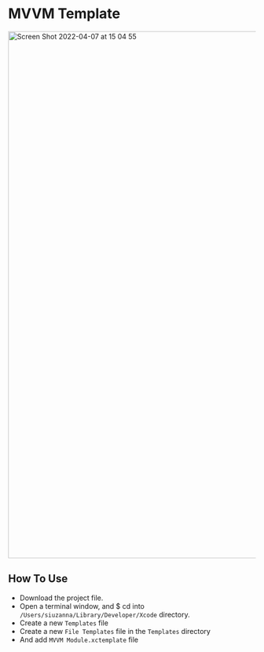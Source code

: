 # MVVM Template

<img width="1072" alt="Screen Shot 2022-04-07 at 15 04 55" src="https://user-images.githubusercontent.com/64474454/162163574-060a1eb4-4683-41d3-bf9c-fed551f7bc01.png">

## How To Use

- Download the project file.
- Open a terminal window, and $ cd into `/Users/siuzanna/Library/Developer/Xcode` directory.
- Create a new `Templates` file 
- Create a new `File Templates` file in the `Templates` directory
- And add `MVVM Module.xctemplate` file
